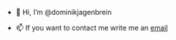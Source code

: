 - 👋 Hi, I’m @dominikjagenbrein

- 📫 If you want to contact me write me an [email](mailto:dominik.jagenbrein@artichoke.eu)

<!---
dominikjagenbrein/dominikjagenbrein is a ✨ special ✨ repository because its `README.md` (this file) appears on your GitHub profile.
You can click the Preview link to take a look at your changes.
--->
